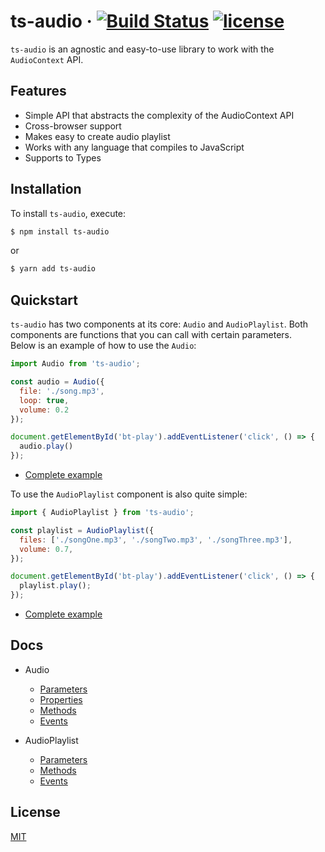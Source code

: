 # ts-audio &middot; [![Build Status](https://travis-ci.org/EvandroLG/ts-audio.svg?branch=master)](https://travis-ci.org/ts-audio) [![license](https://badgen.now.sh/badge/license/MIT)](./LICENSE)
`ts-audio` is an agnostic and easy-to-use library to work with the `AudioContext` API.

## Features
* Simple API that abstracts the complexity of the AudioContext API
* Cross-browser support
* Makes easy to create audio playlist
* Works with any language that compiles to JavaScript
* Supports to Types

## Installation
To install `ts-audio`, execute:

```sh
$ npm install ts-audio
```

or

```sh
$ yarn add ts-audio
```

## Quickstart
`ts-audio` has two components at its core: `Audio` and `AudioPlaylist`. Both components are functions that you can call with certain parameters.<br>
Below is an example of how to use the `Audio`:

```js
import Audio from 'ts-audio';

const audio = Audio({
  file: './song.mp3',
  loop: true,
  volume: 0.2
});

document.getElementById('bt-play').addEventListener('click', () => {
  audio.play()
});
```

- [Complete example](https://github.com/EvandroLG/ts-audio/tree/master/demo/audio)

To use the `AudioPlaylist` component is also quite simple:

```js
import { AudioPlaylist } from 'ts-audio';

const playlist = AudioPlaylist({
  files: ['./songOne.mp3', './songTwo.mp3', './songThree.mp3'],
  volume: 0.7,
});

document.getElementById('bt-play').addEventListener('click', () => {
  playlist.play();
});
```

- [Complete example](https://github.com/EvandroLG/ts-audio/tree/master/demo/playlist)

## Docs
* Audio
  * [Parameters](https://github.com/EvandroLG/ts-audio/wiki/Audio:-Parameters)
  * [Properties](https://github.com/EvandroLG/ts-audio/wiki/Audio:-Properties)
  * [Methods](https://github.com/EvandroLG/ts-audio/wiki/Audio:-Methods)
  * [Events](https://github.com/EvandroLG/ts-audio/wiki/Audio:-Events)

* AudioPlaylist
  * [Parameters](https://github.com/EvandroLG/ts-audio/wiki/AudioPlaylist:-Parameters)
  * [Methods](https://github.com/EvandroLG/ts-audio/wiki/AudioPlaylist:-Methods)
  * [Events](https://github.com/EvandroLG/ts-audio/wiki/AudioPlaylist:-Events)

## License
[MIT](https://github.com/EvandroLG/ts-audio/tree/master/LICENSE)
